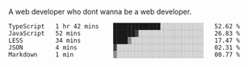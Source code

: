 A web developer who dont wanna be a web developer.

<!--START_SECTION:waka-->

```text
TypeScript   1 hr 42 mins    █████████████░░░░░░░░░░░░   52.62 %
JavaScript   52 mins         ██████▓░░░░░░░░░░░░░░░░░░   26.83 %
LESS         34 mins         ████▒░░░░░░░░░░░░░░░░░░░░   17.47 %
JSON         4 mins          ▓░░░░░░░░░░░░░░░░░░░░░░░░   02.31 %
Markdown     1 min           ▒░░░░░░░░░░░░░░░░░░░░░░░░   00.77 %
```

<!--END_SECTION:waka-->
